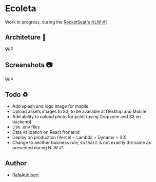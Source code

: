 # Ecoleta

Work in progress, during the [RocketSeat's NLW #1](https://nextlevelweek.com/inscricao/1)

## Architeture 🚧

WIP

## Screenshots 📷

WIP

## Todo ♻️

* Add splash and logo image for mobile
* Upload assets images to S3, to be available at Desktop and Mobile
* Add ability to upload photo for point (using Dropzone and S3 on backend)
* Use .env files
* Data validation on React frontend
* Deploy on production (Vercel + Lambda + Dynamo + S3)
* Change to another business rule, so that it is not exactly the same as presented during NLW #1

## Author

* [RafaAudibert](https://github.com/rafaeelaudibert)
